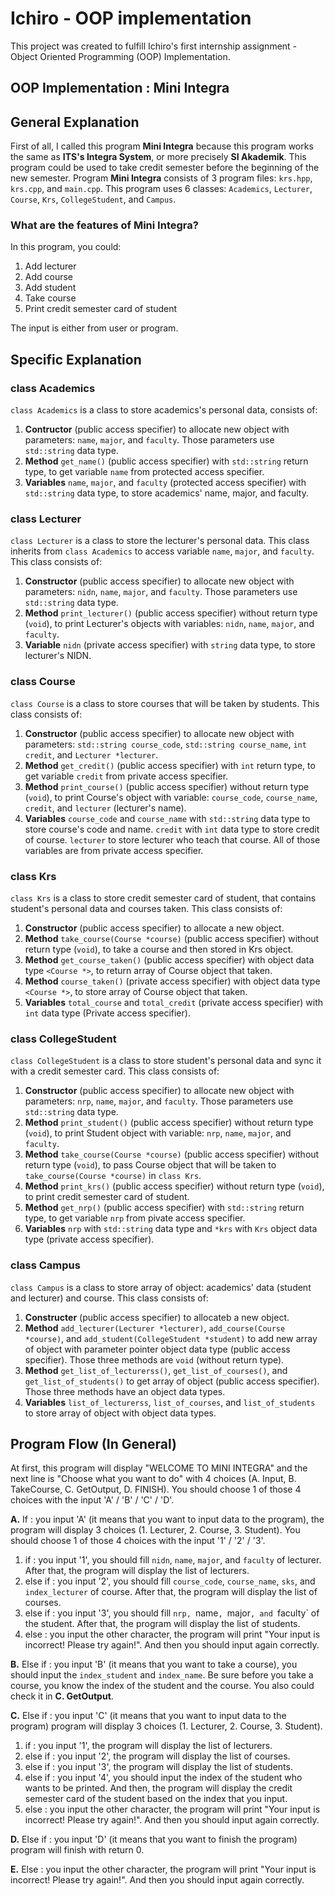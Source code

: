 # Ichiro - OOP implementation
This project was created to fulfill Ichiro's first internship assignment - Object Oriented Programming (OOP) Implementation.

## OOP Implementation : Mini Integra

## General Explanation
First of all, I called this program **Mini Integra** because this program works the same as **ITS's Integra System**, or more precisely **SI Akademik**. This program could be used to take credit semester before the beginning of the new semester. Program **Mini Integra** consists of 3 program files: `krs.hpp`, `krs.cpp`, and `main.cpp`. This program uses 6 classes: `Academics`, `Lecturer`, `Course`, `Krs`, `CollegeStudent`, and `Campus`.

### What are the features of **Mini Integra**?
In this program, you could:
1. Add lecturer 
2. Add course
3. Add student
4. Take course
5. Print credit semester card of student

The input is either from user or program.

## Specific Explanation
### class Academics
`class Academics` is a class to store academics's personal data, consists of:
1. **Contructor** (public access specifier) to allocate new object with parameters: `name`, `major`, and `faculty`. Those parameters use `std::string` data type.
2. **Method** `get_name()` (public access specifier) with `std::string` return type, to get variable `name` from protected access specifier.
3. **Variables** `name`, `major`, and `faculty` (protected access specifier) with `std::string` data type, to store academics' name, major, and faculty.

### class Lecturer
`class Lecturer` is a class to store the lecturer's personal data. This class inherits from `class Academics` to access variable `name`, `major`, and `faculty`. This class consists of:
1. **Constructor** (public access specifier) to allocate new object with parameters: `nidn`, `name`, `major`, and `faculty`. Those parameters use `std::string` data type.
2. **Method** `print_lecturer()` (public access specifier) without return type (`void`), to print Lecturer's objects with variables: `nidn`, `name`, `major`, and `faculty`.
3. **Variable** `nidn` (private access specifier) with `string` data type, to store lecturer's NIDN.

### class Course
`class Course` is a class to store courses that will be taken by students. This class consists of:
1. **Constructor** (public access specifier) to allocate new object with parameters: `std::string course_code`, `std::string course_name`, `int credit`, and `Lecturer *lecturer`.
2. **Method** `get_credit()` (public access specifier) with `int` return type, to get variable `credit` from private access specifier.
3. **Method** `print_course()` (public access specifier) without return type (`void`), to print Course's object with variable: `course_code`, `course_name`, `credit`, and `lecturer` (lecturer's name).
4. **Variables** `course_code` and `course_name` with `std::string` data type to store course's code and name. `credit` with `int` data type to store credit of course. `lecturer` to store lecturer who teach that course. All of those variables are from private access specifier.

### class Krs
`class Krs` is a class to store credit semester card of student, that contains student's personal data and courses taken. This class consists of:
1. **Constructor** (public access specifier) to allocate a new object.
2. **Method** `take_course(Course *course)` (public access specifier) without return type (`void`), to take a course and then stored in Krs object.
3. **Method** `get_course_taken()` (public access specifier) with object data type `<Course *>`, to return array of Course object that taken.
4. **Method** `course_taken()` (private access specifier) with object data type `<Course *>`, to store array of Course object that taken.
5. **Variables** `total_course` and `total_credit` (private access specifier) with `int` data type (Private access specifier).

### class CollegeStudent
`class CollegeStudent` is a class to store student's personal data and sync it with a credit semester card. This class consists of:
1. **Constructor** (public access specifier) to allocate new object with parameters: `nrp`, `name`, `major`, and `faculty`. Those parameters use `std::string` data type.
2. **Method** `print_student()` (public access specifier) without return type (`void`), to print Student object with variable: `nrp`, `name`, `major`, and `faculty`.
3. **Method** `take_course(Course *course)` (public access specifier) without return type (`void`), to pass Course object that will be taken to `take_course(Course *course)` in `class Krs`.
4. **Method** `print_krs()` (public access specifier) without return type (`void`), to print credit semester card of student.
5. **Method** `get_nrp()` (public access specifier) with `std::string` return type, to get variable `nrp` from pivate access specifier.
6. **Variables** `nrp` with `std::string` data type and `*krs` with `Krs` object data type (private access specifier).

### class Campus
`class Campus` is a class to store array of object: academics' data (student and lecturer) and course. This class consists of:
1. **Constructer** (public access specifier) to allocateb a new object.
2. **Method** `add_lecturer(Lecturer *lecturer)`, `add_course(Course *course)`, and `add_student(CollegeStudent *student)` to add new array of object with parameter pointer object data type  (public access specifier). Those three methods are `void` (without return type).
3. **Method** `get_list_of_lecturerss()`, `get_list_of_courses()`, and `get_list_of_students()` to get array of object (public access specifier). Those three methods have an object data types.
4. **Variables** `list_of_lecturerss`, `list_of_courses`, and `list_of_students` to store array of object with object data types.

## Program Flow (In General)
At first, this program will display "WELCOME TO MINI INTEGRA" and the next line is "Choose what you want to do" with 4 choices (A. Input, B. TakeCourse, C. GetOutput, D. FINISH). You should choose 1 of those 4 choices with the input 'A' / 'B' / 'C' / 'D'.

**A.** If : you input 'A' (it means that you want to input data to the program),  the program will display 3 choices (1. Lecturer, 2. Course, 3. Student). You should choose 1 of those 4 choices with the input '1' / '2' / '3'.

1. if : you input '1', you should fill `nidn`, `name`, `major`, and `faculty` of lecturer. After that, the program will display the list of lecturers.
2. else if : you input '2', you should fill `course_code`, `course_name`, `sks`, and `index_lecturer` of course. After that, the program will display the list of courses.
3. else if : you input '3', you should fill `nrp, `name`, `major`, and `faculty` of the student. After that, the program will display the list of students.
4. else : you input the other character, the program will print "Your input is incorrect! Please try again!". And then you should input again correctly.

**B.** Else if : you input 'B' (it means that you want to take a course), you should input the `index_student` and `index_name`. Be sure before you take a course, you know the index of the student and the course. You also could check it in **C. GetOutput**.

**C.** Else if : you input 'C' (it means that you want to input data to the program) program will display 3 choices (1. Lecturer, 2. Course, 3. Student).

1. if : you input '1', the program will display the list of lecturers.
2. else if : you input '2', the program will display the list of courses.
3. else if : you input '3', the program will display the list of students.
4. else if : you input '4', you should input the index of the student who wants to be printed. And then, the program will display the credit semester card of the student based on the index that you input.
5. else : you input the other character, the program will print "Your input is incorrect! Please try again!". And then you should input again correctly.

**D.** Else if : you input 'D' (it means that you want to finish the program) program will finish with return 0.

**E.** Else : you input the other character, the program will print "Your input is incorrect! Please try again!". And then you should input again correctly.